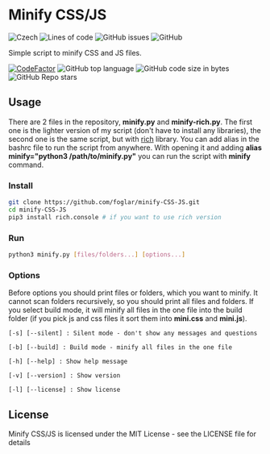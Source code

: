 # Minify CSS/JS

![Czech][czechLangBadge]
![Lines of code](https://img.shields.io/tokei/lines/github/foglar/minify-CSS-JS?style=for-the-badge)
![GitHub issues](https://img.shields.io/github/issues/foglar/minify-CSS-JS?style=for-the-badge)
![GitHub](https://img.shields.io/github/license/foglar/minify-CSS-JS?style=for-the-badge)

Simple script to minify CSS and JS files.

[![CodeFactor](https://www.codefactor.io/repository/github/foglar/minify-css-js/badge)](https://www.codefactor.io/repository/github/foglar/minify-css-js)
![GitHub top language](https://img.shields.io/github/languages/top/foglar/minify-CSS-JS)
![GitHub code size in bytes](https://img.shields.io/github/languages/code-size/foglar/minify-CSS-JS)
![GitHub Repo stars](https://img.shields.io/github/stars/foglar/minify-CSS-JS?style=social)

## Usage

There are 2 files in the repository, **minify.py** and **minify-rich.py**. The first one is the lighter version of my script (don't have to install any libraries), the second one is the same script, but with [rich][rich] library.
You can add alias in the bashrc file to run the script from anywhere. With opening it and adding **alias minify="python3 /path/to/minify.py"** you can run the script with **minify** command.

### Install

```bash
git clone https://github.com/foglar/minify-CSS-JS.git
cd minify-CSS-JS
pip3 install rich.console # if you want to use rich version
```

### Run

```bash
python3 minify.py [files/folders...] [options...]
```

### Options

Before options you should print files or folders, which you want to minify.
It cannot scan folders recursively, so you should print all files and folders.
If you select build mode, it will minify all files in the one file into the build folder (if you pick js and css files it sort them into **mini.css** and **mini.js**).

```text
[-s] [--silent] : Silent mode - don't show any messages and questions

[-b] [--build] : Build mode - minify all files in the one file

[-h] [--help] : Show help message

[-v] [--version] : Show version

[-l] [--license] : Show license
```

## License

Minify CSS/JS is licensed under the MIT License - see the LICENSE file for details

[czechLangBadge]: https://img.shields.io/badge/MADE%20IN-CZECH-red?style=for-the-badge
[rich]: https://github.com/Textualize/rich
